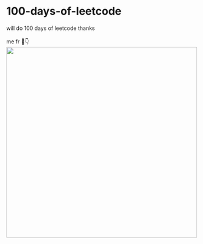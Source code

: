 # 100-days-of-leetcode
will do 100 days of leetcode thanks<br><br>
me fr 🤘👇️<br>
<img src ="https://github.com/user-attachments/assets/70cbb714-e1fd-4f7c-a322-ee43e63bf8da" style="height: 500px; width: 500px;">
